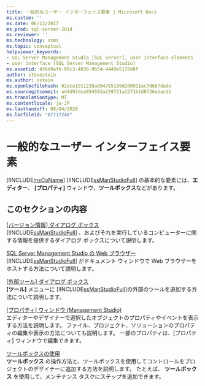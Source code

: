 ```yaml
---
title: 一般的なユーザー インターフェイス要素 | Microsoft Docs
ms.custom: ''
ms.date: 06/13/2017
ms.prod: sql-server-2014
ms.reviewer: ''
ms.technology: ssms
ms.topic: conceptual
helpviewer_keywords:
- SQL Server Management Studio [SQL Server], user interface elements
- user interface [SQL Server Management Studio]
ms.assetid: 436d9afb-09c3-4838-9b54-4449a5178d0f
author: stevestein
ms.author: sstein
ms.openlocfilehash: 02ace1911238a994785189d2d0911ac7d687dade
ms.sourcegitcommit: ad4d92dce894592a259721a1571b1d8736abacdb
ms.translationtype: MT
ms.contentlocale: ja-JP
ms.lasthandoff: 08/04/2020
ms.locfileid: "87717246"
---
```

# <a name="general-user-interface-elements"></a>一般的なユーザー インターフェイス要素
  [!INCLUDE[msCoName](../includes/msconame-md.md)] [!INCLUDE[ssManStudioFull](../includes/ssmanstudiofull-md.md)] の基本的な要素には、**エディター**、 **[プロパティ]** ウィンドウ、**ツールボックス**などがあります。  
  
## <a name="in-this-section"></a>このセクションの内容  
 [[バージョン情報] ダイアログ ボックス](about-dialog-box.md)  
 [!INCLUDE[ssManStudioFull](../includes/ssmanstudiofull-md.md)] 、およびそれを実行しているコンピューターに関する情報を提供するダイアログ ボックスについて説明します。  
  
 [SQL Server Management Studio の Web ブラウザー](sql-server-management-studio-web-browser.md)  
 [!INCLUDE[ssManStudioFull](../includes/ssmanstudiofull-md.md)] がドキュメント ウィンドウで Web ブラウザーをホストする方法について説明します。  
  
 [[外部ツール] ダイアログ ボックス](external-tools-dialog-box.md)  
 **[ツール]** メニューに [!INCLUDE[ssManStudioFull](../includes/ssmanstudiofull-md.md)]の外部のツールを追加する方法について説明します。  
  
 [[プロパティ] ウィンドウ &#40;Management Studio&#41;](properties-window-management-studio.md)  
 エディターやデザイナーで選択したオブジェクトのプロパティやイベントを表示する方法を説明します。 ファイル、プロジェクト、ソリューションのプロパティの編集や表示の方法についても説明します。 一部のプロパティは、[プロパティ] ウィンドウで編集できます。  
  
 [ツールボックスの使用](use-the-toolbox.md)  
 **ツールボックス** の操作方法と、ツールボックスを使用してコントロールをプロジェクトのデザイナーに追加する方法を説明します。 たとえば、 **ツールボックス** を使用して、メンテナンス タスクにステップを追加できます。  
  
  
